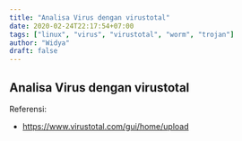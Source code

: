 ```yaml
---
title: "Analisa Virus dengan virustotal"
date: 2020-02-24T22:17:54+07:00
tags: ["linux", "virus", "virustotal", "worm", "trojan"]
author: "Widya"
draft: false
---
```


## Analisa Virus dengan virustotal

Referensi:

* https://www.virustotal.com/gui/home/upload


